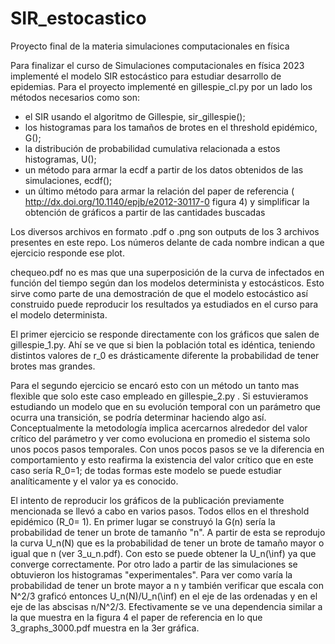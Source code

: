 # SIR_estocastico
Proyecto final de la materia simulaciones computacionales en física

Para finalizar el curso de Simulaciones computacionales en física 2023 implementé el modelo SIR estocástico para estudiar desarrollo de epidemias.
Para el proyecto implementé en gillespie_cl.py por un lado los métodos necesarios como son:
- el SIR usando el algoritmo de Gillespie, sir_gillespie();
- los histogramas para los tamaños de brotes en el threshold epidémico, G();
- la distribución de probabilidad cumulativa relacionada a estos histogramas, U();
- un método para armar la ecdf a partir de los datos obtenidos de las simulaciones, ecdf();
- un último método para armar la relación del paper de referencia ( http://dx.doi.org/10.1140/epjb/e2012-30117-0 figura 4) y simplificar la obtención de gráficos a partir de las cantidades buscadas

Los diversos archivos en formato .pdf o .png son outputs de los 3 archivos presentes en este repo. Los números delante de cada nombre indican a que ejercicio responde ese plot.

chequeo.pdf no es mas que una superposición de la curva de infectados en función del tiempo según dan los modelos determinista y estocásticos. 
Esto sirve como parte de una demostración de que el modelo estocástico así construido puede reproducir los resultados ya estudiados en el curso para el modelo determinista.

El primer ejercicio se responde directamente con los gráficos que salen de gillespie_1.py. Ahí se ve que si bien la población total es idéntica, teniendo distintos valores de r_0 es drásticamente diferente la probabilidad de tener brotes mas grandes.

Para el segundo ejercicio se encaró esto con un método un tanto mas flexible que solo este caso empleado en gillespie_2.py .
Si estuvieramos estudiando un modelo que en su evolución temporal con un parámetro que ocurra una transición, se podría determinar haciendo algo así.
Conceptualmente la metodología implica acercarnos alrededor del valor crítico del parámetro y ver como evoluciona en promedio el sistema solo unos pocos pasos temporales.
Con unos pocos pasos se ve la diferencia en comportamiento y esto reafirma la existencia del valor crítico que en este caso sería R_0=1; de todas formas este modelo se puede estudiar analíticamente y el valor ya es conocido.

El intento de reproducir los gráficos de la publicación previamente mencionada se llevó a cabo en varios pasos. 
Todos ellos en el threshold epidémico (R_0= 1).
En primer lugar se construyó la G(n) sería la probabilidad de tener un brote de tamanño "n". A partir de esta se reprodujo la curva U_n(N) que es la probabilidad de tener un brote de tamaño mayor o igual que n (ver 3_u_n.pdf). Con esto se puede obtener la U_n(\inf) ya que converge correctamente.
Por otro lado a partir de las simulaciones se obtuvieron los histogramas "experimentales".
Para ver como varía la probabilidad de tener un brote mayor a n y también verificar que escala con N^2/3 graficó entonces U_n(N)/U_n(\inf) en el eje de las ordenadas y en el eje de las abscisas n/N^2/3.
Efectivamente se ve una dependencia similar a la que muestra en la figura 4 el paper de referencia en lo que 3_graphs_3000.pdf muestra en la 3er gráfica.
